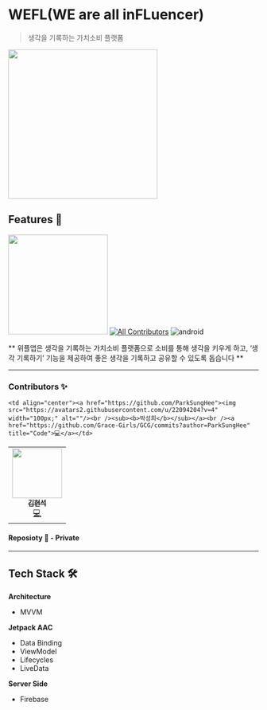 # WEFL(WE are all inFLuencer) 
> 생각을 기록하는 가치소비 플랫폼

<img src ="https://user-images.githubusercontent.com/22094204/170566261-173039f7-5d82-4c81-9a2a-8248e77328eb.png" width = "300">


## Features 🌟

[<img src= "img/google_play_store.svg" width ="200">](https://play.google.com/store/apps/details?id=com.wefl.wefl)
[![All Contributors](https://img.shields.io/badge/all_contributors-2-orange.svg?style=flat-square)](#contributors-) ![android](https://img.shields.io/badge/android-Kotlin-green?style=plat&logo=android)

** 위플앱은 생각을 기록하는 가치소비 플랫폼으로
소비를 통해 생각을 키우게 하고,
‘생각 기록하기’ 기능을 제공하여
좋은 생각을 기록하고 공유할 수 있도록 돕습니다 **

---

### Contributors :sparkles:

<table>
  <tr>
    <td align="center"><a href="https://github.com/kimyunseok"><img src="https://user-images.githubusercontent.com/22094204/170568044-50224988-62c0-4db3-9af0-c2a6561780e2.png" width="100px;" alt=""/><br /><sub><b>김현석</b></sub></a><br /><a href="https://github.com/Grace-Girls/GCG/commits?author=kimyunseok" title="Code">💻</a></td>
   
    <td align="center"><a href="https://github.com/ParkSungHee"><img src="https://avatars2.githubusercontent.com/u/22094204?v=4" width="100px;" alt=""/><br /><sub><b>박성희</b></sub></a><br /><a href="https://github.com/Grace-Girls/GCG/commits?author=ParkSungHee" title="Code">💻</a></td>
  
  </tr>
</table>


#### Reposioty :floppy_disk: - Private 

---

## Tech Stack :hammer_and_wrench:

**Architecture** 

- MVVM

**Jetpack AAC**

- Data Binding
- ViewModel
- Lifecycles
- LiveData

**Server Side**

- Firebase
